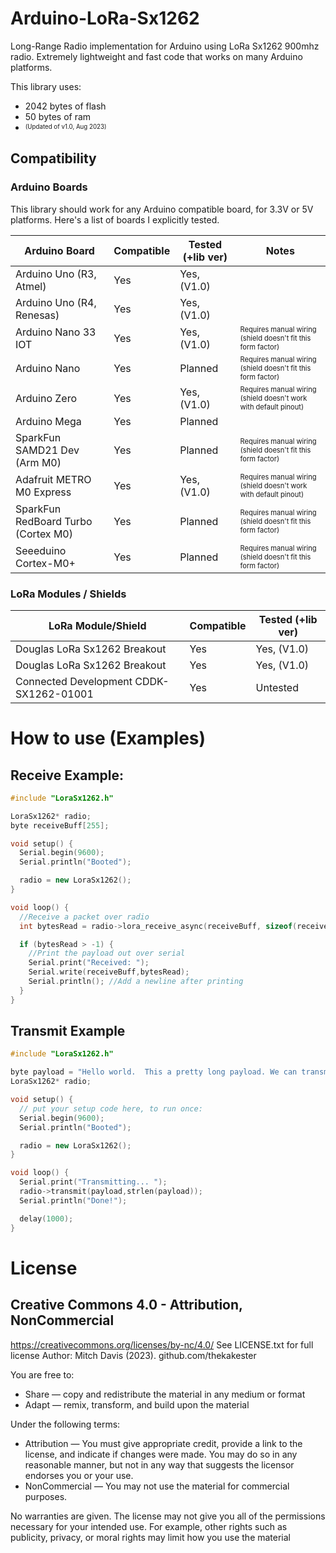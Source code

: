 # Arduino-LoRa-Sx1262
Long-Range Radio implementation for Arduino using LoRa Sx1262 900mhz radio.  Extremely lightweight and fast code that works on many Arduino platforms.

This library uses:
 - 2042 bytes of flash
 - 50 bytes of ram
 - <sup><sub>(Updated of v1.0, Aug 2023)</sub></sup>

## Compatibility

### Arduino Boards
This library should work for any Arduino compatible board, for 3.3V or 5V platforms.  Here's a list of boards I explicitly tested.

| Arduino Board                       | Compatible |  Tested (+lib ver) | Notes                                                                                  |
|-------------------------------------|------------|--------------------|----------------------------------------------------------------------------------------|
| Arduino Uno (R3, Atmel)             | Yes        | Yes, (V1.0)        |                                                                                        |
| Arduino Uno (R4, Renesas)           | Yes        | Yes, (V1.0)        |                                                                                        |
| Arduino Nano 33 IOT                 | Yes        | Yes, (V1.0)        | <sup><sub>Requires manual wiring (shield doesn't fit this form factor)</sub></sup>     |
| Arduino Nano                        | Yes        | Planned            | <sup><sub>Requires manual wiring (shield doesn't fit this form factor)</sub></sup>     |
| Arduino Zero                        | Yes        | Yes, (V1.0)        | <sup><sub>Requires manual wiring (shield doesn't work with default pinout)</sub></sup> |
| Arduino Mega                        | Yes        | Planned            |                                                                                        |
| SparkFun SAMD21 Dev (Arm M0)        | Yes        | Planned            | <sup><sub>Requires manual wiring (shield doesn't fit this form factor)</sub></sup>     |
| Adafruit METRO M0 Express           | Yes        | Yes, (V1.0)        | <sup><sub>Requires manual wiring (shield doesn't work with default pinout)</sub></sup> |
| SparkFun RedBoard Turbo (Cortex M0) | Yes        | Planned            | <sup><sub>Requires manual wiring (shield doesn't fit this form factor)</sub></sup>     |
| Seeeduino Cortex-M0+                | Yes        | Planned            | <sup><sub>Requires manual wiring (shield doesn't fit this form factor)</sub></sup>     |

### LoRa Modules / Shields
| LoRa Module/Shield                      | Compatible |  Tested (+lib ver) |
|-----------------------------------------|------------|--------------------|
| Douglas LoRa Sx1262 Breakout            | Yes        | Yes, (V1.0)        |
| Douglas LoRa Sx1262 Breakout            | Yes        | Yes, (V1.0)        |
| Connected Development CDDK-SX1262-01001 | Yes        | Untested           |



# How to use (Examples)
## Receive Example:
```C++
#include "LoraSx1262.h"

LoraSx1262* radio;
byte receiveBuff[255];

void setup() {
  Serial.begin(9600);
  Serial.println("Booted");

  radio = new LoraSx1262();
}

void loop() {
  //Receive a packet over radio
  int bytesRead = radio->lora_receive_async(receiveBuff, sizeof(receiveBuff));

  if (bytesRead > -1) {
    //Print the payload out over serial
    Serial.print("Received: ");
    Serial.write(receiveBuff,bytesRead);
    Serial.println(); //Add a newline after printing
  }
}
```

## Transmit Example
```C++
#include "LoraSx1262.h"

byte payload = "Hello world.  This a pretty long payload. We can transmit up to 255 bytes at once, which is pretty neat if you ask me";
LoraSx1262* radio;

void setup() {
  // put your setup code here, to run once:
  Serial.begin(9600);
  Serial.println("Booted");

  radio = new LoraSx1262();
}

void loop() {
  Serial.print("Transmitting... ");
  radio->transmit(payload,strlen(payload));
  Serial.println("Done!");

  delay(1000);
}
```

# License
## Creative Commons 4.0 - Attribution, NonCommercial
https://creativecommons.org/licenses/by-nc/4.0/
See LICENSE.txt for full license
Author: Mitch Davis (2023). github.com/thekakester

You are free to:
   * Share — copy and redistribute the material in any medium or format
   * Adapt — remix, transform, and build upon the material

Under the following terms:
   * Attribution — You must give appropriate credit, provide a link to the license, and indicate if changes were made. You may do so in any reasonable manner, but not in any way that suggests the licensor endorses you or your use.
   * NonCommercial — You may not use the material for commercial purposes.

No warranties are given. The license may not give you all of the permissions necessary for your intended use.
For example, other rights such as publicity, privacy, or moral rights may limit how you use the material
